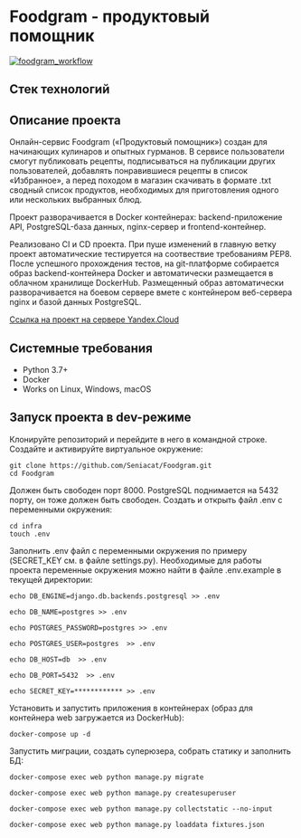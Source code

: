 # Foodgram - продуктовый помощник
[![foodgram_workflow](https://github.com/Seniacat/Foodgram/actions/workflows/foodgram_workflow.yml/badge.svg)](https://github.com/Seniacat/Foodgram/actions/workflows/foodgram_workflow.yml)
## Стек технологий

## Описание проекта
Онлайн-сервис Foodgram («Продуктовый помощник») создан для начинающих кулинаров и опытных гурманов. В сервисе пользователи смогут публиковать рецепты, подписываться на публикации других пользователей, добавлять понравившиеся рецепты в список «Избранное», а перед походом в магазин скачивать в формате .txt сводный список продуктов, необходимых для приготовления одного или нескольких выбранных блюд.

Проект разворачивается в Docker контейнерах: backend-приложение API, PostgreSQL-база данных, nginx-сервер и frontend-контейнер.

Реализовано CI и CD проекта. При пуше изменений в главную ветку проект автоматические тестируется на соотвествие требованиям PEP8. После успешного прохождения тестов, на git-платформе собирается образ backend-контейнера Docker и автоматически размещается в облачном хранилище DockerHub. Размещенный образ автоматически разворачивается на боевом сервере вмете с контейнером веб-сервера nginx и базой данных PostgreSQL.

[Ссылка на проект на сервере Yandex.Cloud](http://seniacat.sytes.net/)

## Системные требования
- Python 3.7+
- Docker
- Works on Linux, Windows, macOS

## Запуск проекта в dev-режиме
Клонируйте репозиторий и перейдите в него в командной строке.
Создайте и активируйте виртуальное окружение:
```
git clone https://github.com/Seniacat/Foodgram.git
cd Foodgram
```
Должен быть свободен порт 8000. PostgreSQL поднимается на 5432 порту, он тоже должен быть свободен.
Cоздать и открыть файл .env с переменными окружения:
```
cd infra
touch .env
```
Заполнить .env файл с переменными окружения по примеру (SECRET_KEY см. в файле settings.py). 
Необходимые для работы проекта переменные окружения можно найти в файле .env.example в текущей директории:
```
echo DB_ENGINE=django.db.backends.postgresql >> .env

echo DB_NAME=postgres >> .env

echo POSTGRES_PASSWORD=postgres >> .env

echo POSTGRES_USER=postgres  >> .env

echo DB_HOST=db  >> .env

echo DB_PORT=5432  >> .env

echo SECRET_KEY=************ >> .env
```
Установить и запустить приложения в контейнерах (образ для контейнера web загружается из DockerHub):
```
docker-compose up -d
```
Запустить миграции, создать суперюзера, собрать статику и заполнить БД:
```
docker-compose exec web python manage.py migrate

docker-compose exec web python manage.py createsuperuser

docker-compose exec web python manage.py collectstatic --no-input 

docker-compose exec web python manage.py loaddata fixtures.json
```

